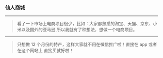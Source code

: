 ### 仙人商城

---

> 看了一下市场上电商项目很少，比如：大家都熟悉的淘宝、天猫、京东、小米以及国外的亚马逊
> 所以我就有了种想法，想做一个电商项目。

---

> 只想做 12 个月份的特产，这样大家就不用在微信推广啦！直接在 app 或者在这个网站上 直接买就好啦！
